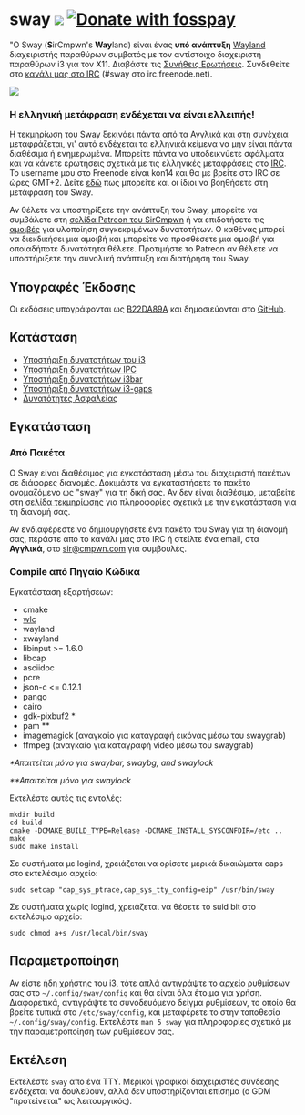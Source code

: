 # sway [![](https://api.travis-ci.org/swaywm/sway.svg)](https://travis-ci.org/swaywm/sway) [![Donate with fosspay](https://drewdevault.com/donate/static/donate-with-fosspay.png)](https://drewdevault.com/donate?project=4)

"Ο Sway (**S**irCmpwn's **Way**land) είναι ένας **υπό ανάπτυξη** [Wayland](http://wayland.freedesktop.org/) διαχειριστής παραθύρων συμβατός με τον αντίστοιχο διαχειριστή παραθύρων i3 για τον X11.
Διαβάστε τις [Συνήθεις Ερωτήσεις](https://github.com/swaywm/sway/wiki). Συνδεθείτε στο [κανάλι μας στο IRC](http://webchat.freenode.net/?channels=sway&uio=d4) (#sway στο
irc.freenode.net).

[![](https://sr.ht/ICd5.png)](https://sr.ht/ICd5.png)


### Η ελληνική μετάφραση ενδέχεται να είναι ελλειπής!

Η τεκμηρίωση του Sway ξεκινάει πάντα από τα Αγγλικά και στη συνέχεια μεταφράζεται, γι' αυτό ενδέχεται τα ελληνικά κείμενα να μην είναι πάντα διαθέσιμα ή ενημερωμένα.
Μπορείτε πάντα να υποδεικνύετε σφάλματα και να κάνετε ερωτήσεις σχετικά με τις ελληνικές μεταφράσεις στο [IRC](http://webchat.freenode.net/?channels=sway&uio=d4).
To username μου στο Freenode είναι kon14 και θα με βρείτε στο IRC σε ώρες GMT+2.
Δείτε [εδώ](https://github.com/swaywm/sway/issues/1318) πως μπορείτε και οι ίδιοι να βοηθήσετε στη μετάφραση του Sway.

Αν θέλετε να υποστηρίξετε την ανάπτυξη του Sway, μπορείτε να συμβάλετε στη [σελίδα Patreon του SirCmpwn](https://patreon.com/sircmpwn)
ή να επιδοτήσετε τις [αμοιβές](https://github.com/swaywm/sway/issues/986) για υλοποίηση συγκεκριμένων δυνατοτήτων.
Ο καθένας μπορεί να διεκδικήσει μια αμοιβή και μπορείτε να προσθέσετε μια αμοιβή για οποιαδήποτε δυνατότητα θέλετε.
Προτιμήστε το Patreon αν θέλετε να υποστήριξετε την συνολική ανάπτυξη και διατήρηση του Sway.

## Υπογραφές Έκδοσης

Οι εκδόσεις υπογράφονται ως [B22DA89A](http://pgp.mit.edu/pks/lookup?op=vindex&search=0x52CB6609B22DA89A) και δημοσιεύονται στο [GitHub](https://github.com/swaywm/sway/releases).

## Κατάσταση

- [Υποστήριξη δυνατοτήτων του i3](https://github.com/swaywm/sway/issues/2)
- [Υποστήριξη δυνατοτήτων IPC](https://github.com/swaywm/sway/issues/98)
- [Υποστήριξη δυνατοτήτων i3bar](https://github.com/swaywm/sway/issues/343)
- [Υποστήριξη δυνατοτήτων i3-gaps](https://github.com/swaywm/sway/issues/307)
- [Δυνατότητες Ασφαλείας](https://github.com/swaywm/sway/issues/984)

## Εγκατάσταση

### Από Πακέτα

Ο Sway είναι διαθέσιμος για εγκατάσταση μέσω του διαχειριστή πακέτων σε διάφορες διανομές.
Δοκιμάστε να εγκαταστήσετε το πακέτο ονομαζόμενο ως "sway" για τη δική σας.
Αν δεν είναι διαθέσιμο, μεταβείτε στη [σελίδα τεκμηρίωσης](https://github.com/swaywm/sway/wiki/Unsupported-packages) για πληροφορίες σχετικά με την εγκατάσταση για τη διανομή σας.

Αν ενδιαφέρεστε να δημιουργήσετε ένα πακέτο του Sway για τη διανομή σας, περάστε απο το κανάλι μας στο IRC ή στείλτε ένα email, στα **Αγγλικά**, στο sir@cmpwn.com για συμβουλές.

### Compile από Πηγαίο Κώδικα

Εγκατάσταση εξαρτήσεων:

* cmake
* [wlc](https://github.com/Cloudef/wlc)
* wayland
* xwayland
* libinput >= 1.6.0
* libcap
* asciidoc
* pcre
* json-c <= 0.12.1
* pango
* cairo
* gdk-pixbuf2 *
* pam **
* imagemagick (αναγκαίο για καταγραφή εικόνας μέσω του swaygrab)
* ffmpeg (αναγκαίο για καταγραφή video μέσω του swaygrab)

_\*Απαιτείται μόνο για swaybar, swaybg, and swaylock_

_\*\*Απαιτείται μόνο για swaylock_

Εκτελέστε αυτές τις εντολές:

    mkdir build
    cd build
    cmake -DCMAKE_BUILD_TYPE=Release -DCMAKE_INSTALL_SYSCONFDIR=/etc ..
    make
    sudo make install

Σε συστήματα με logind, χρειάζεται να ορίσετε μερικά δικαιώματα caps στο εκτελέσιμο αρχείο:

    sudo setcap "cap_sys_ptrace,cap_sys_tty_config=eip" /usr/bin/sway

Σε συστήματα χωρίς logind, χρειάζεται να θέσετε το suid bit στο εκτελέσιμο αρχείο:

    sudo chmod a+s /usr/local/bin/sway

## Παραμετροποίηση

Αν είστε ήδη χρήστης του i3, τότε απλά αντιγράψτε το αρχείο ρυθμίσεων σας στο `~/.config/sway/config` και θα είναι όλα έτοιμα για χρήση.
Διαφορετικά, αντιγράψτε το συνοδευόμενο δείγμα ρυθμίσεων, το οποίο θα βρείτε τυπικά στο `/etc/sway/config`, και μεταφέρετε το στην τοποθεσία `~/.config/sway/config`. Εκτελέστε `man 5 sway` για πληροφορίες σχετικά με την παραμετροποίηση των ρυθμίσεων σας.

## Εκτέλεση

Εκτελέστε `sway` απο ένα TTY. Μερικοί γραφικοί διαχειριστές σύνδεσης ενδέχεται να δουλεύουν, αλλά δεν υποστηρίζονται επίσημα (ο GDM "προτείνεται" ως λειτουργικός).
